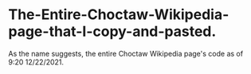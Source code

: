 # The-Entire-Choctaw-Wikipedia-page-that-I-copy-and-pasted.
As the name suggests, the entire Choctaw Wikipedia page's code as of 9:20 12/22/2021.
